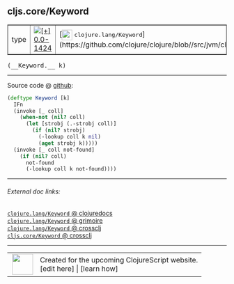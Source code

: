 ## cljs.core/Keyword



 <table border="1">
<tr>
<td>type</td>
<td><a href="https://github.com/cljsinfo/cljs-api-docs/tree/0.0-1424"><img valign="middle" alt="[+] 0.0-1424" title="Added in 0.0-1424" src="https://img.shields.io/badge/+-0.0--1424-lightgrey.svg"></a> </td>
<td>
[<img height="24px" valign="middle" src="http://i.imgur.com/1GjPKvB.png"> <samp>clojure.lang/Keyword</samp>](https://github.com/clojure/clojure/blob//src/jvm/clojure/lang/Keyword.java)
</td>
</tr>
</table>


 <samp>
(__Keyword.__ k)<br>
</samp>

---







Source code @ [github](https://github.com/clojure/clojurescript/blob/r1450/src/cljs/cljs/core.cljs#L1723-L1734):

```clj
(deftype Keyword [k]
  IFn
  (invoke [_ coll]
    (when-not (nil? coll)
      (let [strobj (.-strobj coll)]
        (if (nil? strobj)
          (-lookup coll k nil)
          (aget strobj k)))))
  (invoke [_ coll not-found]
    (if (nil? coll)
      not-found
      (-lookup coll k not-found))))
```

<!--
Repo - tag - source tree - lines:

 <pre>
clojurescript @ r1450
└── src
    └── cljs
        └── cljs
            └── <ins>[core.cljs:1723-1734](https://github.com/clojure/clojurescript/blob/r1450/src/cljs/cljs/core.cljs#L1723-L1734)</ins>
</pre>

-->

---



###### External doc links:

[`clojure.lang/Keyword` @ clojuredocs](http://clojuredocs.org/clojure.lang/Keyword)<br>
[`clojure.lang/Keyword` @ grimoire](http://conj.io/store/v1/org.clojure/clojure/1.7.0-beta3/clj/clojure.lang/Keyword/)<br>
[`clojure.lang/Keyword` @ crossclj](http://crossclj.info/fun/clojure.lang/Keyword.html)<br>
[`cljs.core/Keyword` @ crossclj](http://crossclj.info/fun/cljs.core.cljs/Keyword.html)<br>

---

 <table>
<tr><td>
<img valign="middle" align="right" width="48px" src="http://i.imgur.com/Hi20huC.png">
</td><td>
Created for the upcoming ClojureScript website.<br>
[edit here] | [learn how]
</td></tr></table>

[edit here]:https://github.com/cljsinfo/cljs-api-docs/blob/master/cljsdoc/cljs.core_Keyword.cljsdoc
[learn how]:https://github.com/cljsinfo/cljs-api-docs/wiki/cljsdoc-files

<!--

This information was too distracting to show to readers, but I'll leave it
commented here since it is helpful to:

- pretty-print the data used to generate this document
- and show how to retrieve that data



The API data for this symbol:

```clj
{:ns "cljs.core",
 :name "Keyword",
 :signature ["[k]"],
 :history [["+" "0.0-1424"]],
 :type "type",
 :full-name-encode "cljs.core_Keyword",
 :source {:code "(deftype Keyword [k]\n  IFn\n  (invoke [_ coll]\n    (when-not (nil? coll)\n      (let [strobj (.-strobj coll)]\n        (if (nil? strobj)\n          (-lookup coll k nil)\n          (aget strobj k)))))\n  (invoke [_ coll not-found]\n    (if (nil? coll)\n      not-found\n      (-lookup coll k not-found))))",
          :title "Source code",
          :repo "clojurescript",
          :tag "r1450",
          :filename "src/cljs/cljs/core.cljs",
          :lines [1723 1734]},
 :full-name "cljs.core/Keyword",
 :clj-symbol "clojure.lang/Keyword"}

```

Retrieve the API data for this symbol:

```clj
;; from Clojure REPL
(require '[clojure.edn :as edn])
(-> (slurp "https://raw.githubusercontent.com/cljsinfo/cljs-api-docs/catalog/cljs-api.edn")
    (edn/read-string)
    (get-in [:symbols "cljs.core/Keyword"]))
```

-->
